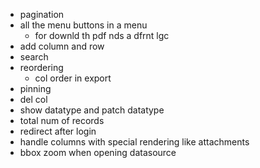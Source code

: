 - pagination
- all the menu buttons in a menu
  - for downld th pdf nds a dfrnt lgc
- add column and row
- search
- reordering
  - col order in export
- pinning
- del col
- show datatype and patch datatype
- total num of records
- redirect after login
- handle columns with special rendering like attachments
- bbox zoom when opening datasource
